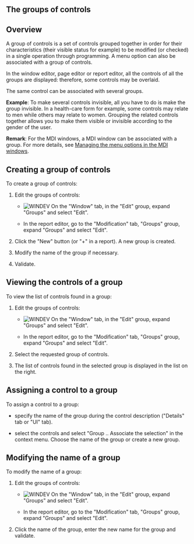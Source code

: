 


## The groups of controls
			



<a name="NOTE1"></a>
<a name="NOTE1_1"></a>


## Overview
<a name="overview_ELTTEXTE000244"></a>
A group of controls is a set of controls grouped together in order for their characteristics (their visible status for example) to be modified (or checked) in a single operation through programming. A menu option can also be associated with a group of controls.

In the window editor, page editor or report editor, all the controls of all the groups are displayed: therefore, some controls may be overlaid.

The same control can be associated with several groups.

**Example**: To make several controls invisible, all you have to do is make the group invisible. In a health-care form for example, some controls may relate to men while others may relate to women. Grouping the related controls together allows you to make them visible or invisible according to the gender of the user.

**Remark**: For the MDI windows, a MDI window can be associated with a group. For more details, see [Managing the menu options in the MDI windows](../WDChamp/1010015.md).

<a name="NOTE2"></a>
<a name="NOTE2_1"></a>


## Creating a group of controls
<a name="creating_group_controls_ELTTEXTE000268"></a>
To create a group of controls: 

1. Edit the groups of controls: 

	- ![WINDEV](https://doc.pcsoft.fr/ext/images/us/WD.png) On the "Window" tab, in the "Edit" group, expand "Groups" and select "Edit". 

	- In the report editor, go to the "Modification" tab, "Groups" group, expand "Groups" and select "Edit".




2. Click the "New" button (or "+" in a report). A new group is created.

3. Modify the name of the group if necessary.

4. Validate.




<a name="NOTE3"></a>
<a name="NOTE3_1"></a>


## Viewing the controls of a group
<a name="viewing_the_controls_group_ELTTEXTE000292"></a>
To view the list of controls found in a group: 

1. Edit the groups of controls: 

	- ![WINDEV](https://doc.pcsoft.fr/ext/images/us/WD.png) On the "Window" tab, in the "Edit" group, expand "Groups" and select "Edit". 

	- In the report editor, go to the "Modification" tab, "Groups" group, expand "Groups" and select "Edit".




2. Select the requested group of controls.

3. The list of controls found in the selected group is displayed in the list on the right.




<a name="NOTE4"></a>
<a name="NOTE4_1"></a>


## Assigning a control to a group
<a name="assigning_control_group_ELTTEXTE000316"></a>
To assign a control to a group: 

- specify the name of the group during the control description ("Details" tab or "UI" tab). 

- select the controls and select "Group .. Associate the selection" in the context menu. Choose the name of the group or create a new group.




<a name="NOTE5"></a>
<a name="NOTE5_1"></a>


## Modifying the name of a group
<a name="modifying_the_name_group_ELTTEXTE000340"></a>
To modify the name of a group: 

1. Edit the groups of controls: 

	- ![WINDEV](https://doc.pcsoft.fr/ext/images/us/WD.png) On the "Window" tab, in the "Edit" group, expand "Groups" and select "Edit". 

	- In the report editor, go to the "Modification" tab, "Groups" group, expand "Groups" and select "Edit". 




2. Click the name of the group, enter the new name for the group and validate.





